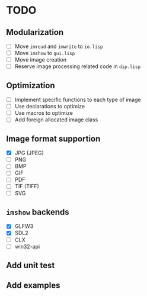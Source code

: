 # TODO

## Modularization
- [ ] Move `imread` and `imwrite` to `io.lisp`
- [ ] Move `imshow` to `gui.lisp`
- [ ] Move image creation
- [ ] Reserve image processing related code in `dip.lisp`
## Optimization
- [ ] Implement specific functions to each type of image
- [ ] Use declarations to optimize
- [ ] Use macros to optimize
- [ ] Add foreign allocated image class
## Image format supportion
- [x] JPG (JPEG)
- [ ] PNG
- [ ] BMP
- [ ] GIF
- [ ] PDF
- [ ] TIF (TIFF)
- [ ] SVG
## `imshow` backends
- [x] GLFW3
- [x] SDL2
- [ ] CLX
- [ ] win32-api
## Add unit test
## Add examples
